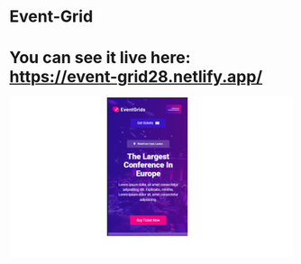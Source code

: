 # Event-Grid

# You can see it live here: https://event-grid28.netlify.app/
<img src="https://github.com/Alexandra2888/Event-Grid/blob/main/event-grid.png" alt="event-grid">
